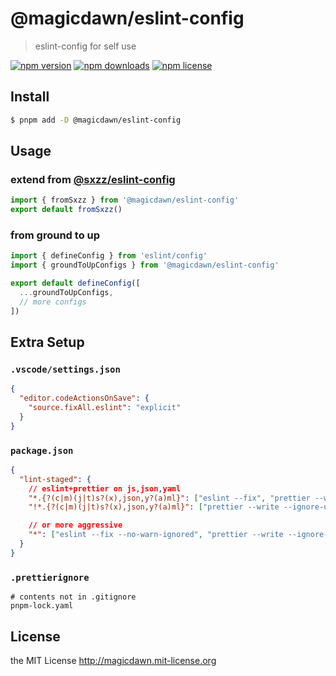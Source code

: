 # @magicdawn/eslint-config

> eslint-config for self use

[![npm version](https://img.shields.io/npm/v/@magicdawn/eslint-config.svg?style=flat-square)](https://www.npmjs.com/package/@magicdawn/eslint-config)
[![npm downloads](https://img.shields.io/npm/dm/@magicdawn/eslint-config.svg?style=flat-square)](https://www.npmjs.com/package/@magicdawn/eslint-config)
[![npm license](https://img.shields.io/npm/l/@magicdawn/eslint-config.svg?style=flat-square)](http://magicdawn.mit-license.org)

## Install

```sh
$ pnpm add -D @magicdawn/eslint-config
```

## Usage

### extend from [@sxzz/eslint-config](https://github.com/sxzz/eslint-config)

```ts
import { fromSxzz } from '@magicdawn/eslint-config'
export default fromSxzz()
```

### from ground to up

```ts
import { defineConfig } from 'eslint/config'
import { groundToUpConfigs } from '@magicdawn/eslint-config'

export default defineConfig([
  ...groundToUpConfigs,
  // more configs
])
```

## Extra Setup

### `.vscode/settings.json`

```json
{
  "editor.codeActionsOnSave": {
    "source.fixAll.eslint": "explicit"
  }
}
```

### `package.json`

```json
{
  "lint-staged": {
    // eslint+prettier on js,json,yaml
    "*.{?(c|m)(j|t)s?(x),json,y?(a)ml}": ["eslint --fix", "prettier --write"],
    "!*.{?(c|m)(j|t)s?(x),json,y?(a)ml}": ["prettier --write --ignore-unknown"],

    // or more aggressive
    "*": ["eslint --fix --no-warn-ignored", "prettier --write --ignore-unknown"]
  }
}
```

### `.prettierignore`

```gitignore
# contents not in .gitignore
pnpm-lock.yaml
```

## License

the MIT License http://magicdawn.mit-license.org
